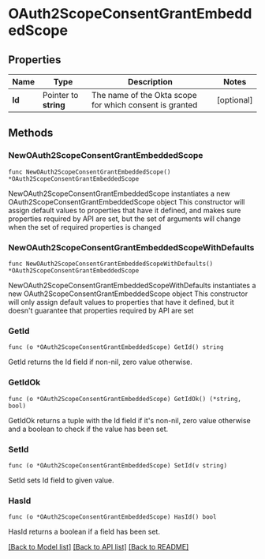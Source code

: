 # OAuth2ScopeConsentGrantEmbeddedScope

## Properties

Name | Type | Description | Notes
------------ | ------------- | ------------- | -------------
**Id** | Pointer to **string** | The name of the Okta scope for which consent is granted | [optional] 

## Methods

### NewOAuth2ScopeConsentGrantEmbeddedScope

`func NewOAuth2ScopeConsentGrantEmbeddedScope() *OAuth2ScopeConsentGrantEmbeddedScope`

NewOAuth2ScopeConsentGrantEmbeddedScope instantiates a new OAuth2ScopeConsentGrantEmbeddedScope object
This constructor will assign default values to properties that have it defined,
and makes sure properties required by API are set, but the set of arguments
will change when the set of required properties is changed

### NewOAuth2ScopeConsentGrantEmbeddedScopeWithDefaults

`func NewOAuth2ScopeConsentGrantEmbeddedScopeWithDefaults() *OAuth2ScopeConsentGrantEmbeddedScope`

NewOAuth2ScopeConsentGrantEmbeddedScopeWithDefaults instantiates a new OAuth2ScopeConsentGrantEmbeddedScope object
This constructor will only assign default values to properties that have it defined,
but it doesn't guarantee that properties required by API are set

### GetId

`func (o *OAuth2ScopeConsentGrantEmbeddedScope) GetId() string`

GetId returns the Id field if non-nil, zero value otherwise.

### GetIdOk

`func (o *OAuth2ScopeConsentGrantEmbeddedScope) GetIdOk() (*string, bool)`

GetIdOk returns a tuple with the Id field if it's non-nil, zero value otherwise
and a boolean to check if the value has been set.

### SetId

`func (o *OAuth2ScopeConsentGrantEmbeddedScope) SetId(v string)`

SetId sets Id field to given value.

### HasId

`func (o *OAuth2ScopeConsentGrantEmbeddedScope) HasId() bool`

HasId returns a boolean if a field has been set.


[[Back to Model list]](../README.md#documentation-for-models) [[Back to API list]](../README.md#documentation-for-api-endpoints) [[Back to README]](../README.md)



